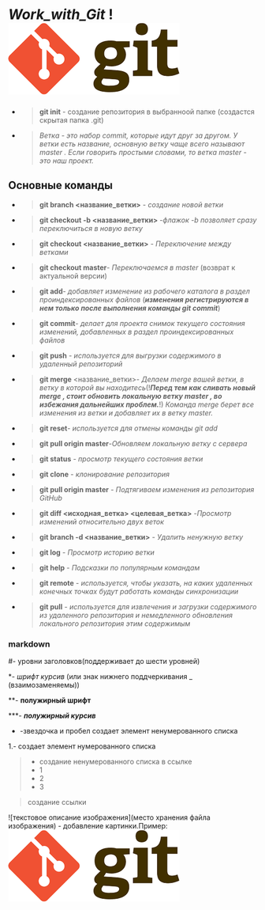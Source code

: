 # ***Work_with_Git*** !![pict](git-1.png)

* >**git init** - создание репозитория в выбранноой папке (создастся скрытая папка .git)

* >*_Ветка - это набор commit, которые идут друг за другом. У ветки есть название, основную ветку чаще всего называют master . Если говорить простыми словами, то ветка master - это наш проект._*
## Основные команды
* >**git branch <название_ветки>** - _создание новой ветки_

* >**git checkout -b <название_ветки>** -_флажок -b позволяет сразу переключиться в новую ветку_ 

* >**git checkout <название_ветки>** - _Переключение между ветками_

* >**git checkout master**- _Переключаемся в master_ (возврат к актуальной версии)

* >**git add**- _добавляет изменение из рабочего каталога в раздел проиндексированных файлов_ (***изменения регистрируются в нем только после выполнения команды git commit***)

* >**git commit**- _делает для проекта снимок текущего состояния изменений, добавленных в раздел проиндексированных файлов_

* >**git push** - _используется для выгрузки содержимого в удаленный репозиторий_

* >**git merge** <название_ветки>- _Делаем merge вашей ветки, в ветку в которой вы находитесь_(!***Перед тем как сливать новый merge , стоит обновить локальную ветку master , во избежания дальнейших проблем.***!)
_Команда merge берет все изменения из ветки и добавляет их в ветку master._

* >**git reset**- _используется для отмены команды git add_ 

* >**git pull origin master**-_Обновляем локальную ветку с сервера_


* >**git status** - _просмотр текущего состояния ветки_

* >**git clone** - _клонирование репозитория_

* >**git pull origin master** - _Подтягиваем изменения из репозитория GitHub_

* >**git diff <исходная_ветка> <целевая_ветка>** -_Просмотр изменений относительно двух веток_

* >**git branch -d <название_ветки>** - _Удалить ненужную ветку_

* >**git log** - _Просмотр историю ветки_

* >**git help** - _Подсказки по популярным командам_

* >**git remote** - _используется, чтобы указать, на каких удаленных конечных точках будут работать команды синхронизации_

* >**git pull** - _используется для извлечения и загрузки содержимого из удаленного репозитория и немедленного обновления локального репозитория этим содержимым_

### markdown
#- уровни заголовков(поддерживает до шести уровней)

*- *шрифт курсив* (или знак нижнего поддчеркивания _ (взаимозаменяемы))

**- **полужирный шрифт**

***- ***полужирный курсив***

* -звездочка и пробел создает элемент ненумерованного списка

1.- создает элемент нумерованного списка

>- создание ненумерованного списка в ссылке
>- 1
>- 2
>- 3

> создание ссылки

![текстовое описание изображения](место хранения файла изображения) - добавление картинки.Пример:
![pict_git](git-1.png)

